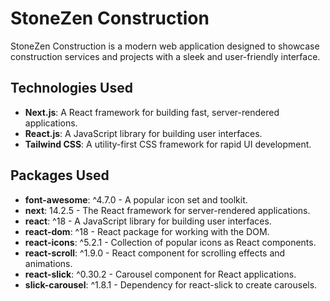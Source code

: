 # StoneZen Construction

StoneZen Construction is a modern web application designed to showcase construction services and projects with a sleek and user-friendly interface.

## Technologies Used

- **Next.js**: A React framework for building fast, server-rendered applications.
- **React.js**: A JavaScript library for building user interfaces.
- **Tailwind CSS**: A utility-first CSS framework for rapid UI development.

## Packages Used

- **font-awesome**: ^4.7.0 - A popular icon set and toolkit.
- **next**: 14.2.5 - The React framework for server-rendered applications.
- **react**: ^18 - A JavaScript library for building user interfaces.
- **react-dom**: ^18 - React package for working with the DOM.
- **react-icons**: ^5.2.1 - Collection of popular icons as React components.
- **react-scroll**: ^1.9.0 - React component for scrolling effects and animations.
- **react-slick**: ^0.30.2 - Carousel component for React applications.
- **slick-carousel**: ^1.8.1 - Dependency for react-slick to create carousels.